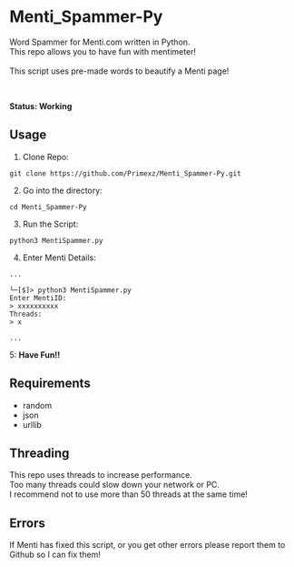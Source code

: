 # Menti_Spammer-Py

Word Spammer for Menti.com written in Python.<br>
This repo allows you to have fun with mentimeter!
<br><br>
This script uses pre-made words to beautify a Menti page!

<br>

**Status: Working**

## Usage
1. Clone Repo:
```
git clone https://github.com/Primexz/Menti_Spammer-Py.git
```

2. Go into the directory:
```
cd Menti_Spammer-Py
```

3. Run the Script:
```
python3 MentiSpammer.py
```

4. Enter Menti Details:
```
...

└─[$]> python3 MentiSpammer.py
Enter MentiID:
> xxxxxxxxxx
Threads:
> x

...
```
5: **Have Fun!!**

## Requirements
- random
- json
- urllib

## Threading
This repo uses threads to increase performance.<br>
Too many threads could slow down your network or PC.<br>
I recommend not to use more than 50 threads at the same time!

## Errors
If Menti has fixed this script, or you get other errors please report them to Github so I can fix them!



